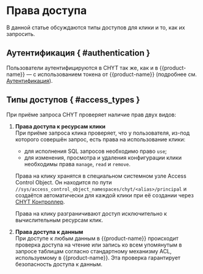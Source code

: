 # Права доступа

В данной статье обсуждаются типы доступов для клики и то, как их запросить.

## Аутентификация { #authentication }

Пользователи аутентифицируются в CHYT так же, как и в {{product-name}} — с использованием токена от {{product-name}} (подробнее см. [Аутентификация](../../../../user-guide/storage/auth.md)).

## Типы доступов { #access_types }

При приёме запроса CHYT проверяет наличие прав двух видов:

1. **Права доступа к ресурсам клики** </br>
   При приёме запроса клика проверяет, что у пользователя, из-под которого совершён запрос, есть права на использование клики:
    - для исполнения SQL запросов необходимо право `use`;
    - для изменения, просмотра и удаления конфигурации клики необходимы права `manage`, `read` и `remove`.

   Права на клику хранятся в специальном системном узле Access Control Object. Он находится по пути `//sys/access_control_object_namespaces/chyt/<alias>/principal` и создаётся автоматически для каждой клики при её создании через [CHYT Контроллер](../cliques/controller.md).

   Права на клику разграничивают доступ исключительно к вычислительным ресурсам клик.

2. **Права доступа к данным** </br>
  При доступе к любым данным в {{product-name}} происходит проверка доступа на чтение или запись ко всем упомянутым в запросе таблицам согласно стандартному механизму ACL, используемому в {{product-name}}. Эта проверка гарантирует безопасность доступа к данным.
